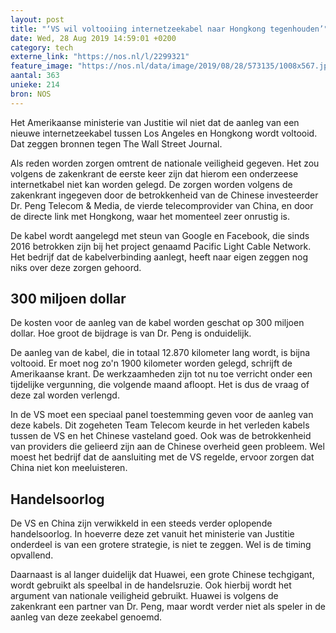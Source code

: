```yaml
---
layout: post
title: "‘VS wil voltooiing internetzeekabel naar Hongkong tegenhouden’"
date: Wed, 28 Aug 2019 14:59:01 +0200
category: tech
externe_link: "https://nos.nl/l/2299321"
feature_image: "https://nos.nl/data/image/2019/08/28/573135/1008x567.jpg"
aantal: 363
unieke: 214
bron: NOS
---
```


<p>Het Amerikaanse ministerie van Justitie wil niet dat de aanleg van een nieuwe internetzeekabel tussen Los Angeles en Hongkong wordt voltooid. Dat zeggen bronnen tegen The Wall Street Journal.</p>
<p>Als reden worden zorgen omtrent de nationale veiligheid gegeven. Het zou volgens de zakenkrant de eerste keer zijn dat hierom een onderzeese internetkabel niet kan worden gelegd. De zorgen worden volgens de zakenkrant ingegeven door de betrokkenheid van de Chinese investeerder Dr. Peng Telecom &amp; Media, de vierde telecomprovider van China, en door de directe link met Hongkong, waar het momenteel zeer onrustig is.</p>
<p>De kabel wordt aangelegd met steun van Google en Facebook, die sinds 2016 betrokken zijn bij het project genaamd Pacific Light Cable Network. Het bedrijf dat de kabelverbinding aanlegt, heeft naar eigen zeggen nog niks over deze zorgen gehoord.</p>
<h2>300 miljoen dollar</h2>
<p>De kosten voor de aanleg van de kabel worden geschat op 300 miljoen dollar. Hoe groot de bijdrage is van Dr. Peng is onduidelijk.</p>
<p>De aanleg van de kabel, die in totaal 12.870 kilometer lang wordt, is bijna voltooid. Er moet nog zo'n 1900 kilometer worden gelegd, schrijft de Amerikaanse krant. De werkzaamheden zijn tot nu toe verricht onder een tijdelijke vergunning, die volgende maand afloopt. Het is dus de vraag of deze zal worden verlengd.</p>
<p>In de VS moet een speciaal panel toestemming geven voor de aanleg van deze kabels. Dit zogeheten Team Telecom keurde in het verleden kabels tussen de VS en het Chinese vasteland goed. Ook was de betrokkenheid van providers die gelieerd zijn aan de Chinese overheid geen probleem. Wel moest het bedrijf dat de aansluiting met de VS regelde, ervoor zorgen dat China niet kon meeluisteren.</p>
<h2>Handelsoorlog</h2>
<p>De VS en China zijn verwikkeld in een steeds verder oplopende handelsoorlog. In hoeverre deze zet vanuit het ministerie van Justitie onderdeel is van een grotere strategie, is niet te zeggen. Wel is de timing opvallend.</p>
<p>Daarnaast is al langer duidelijk dat Huawei, een grote Chinese techgigant, wordt gebruikt als speelbal in de handelsruzie. Ook hierbij wordt het argument van nationale veiligheid gebruikt. Huawei is volgens de zakenkrant een partner van Dr. Peng, maar wordt verder niet als speler in de aanleg van deze zeekabel genoemd.</p>
